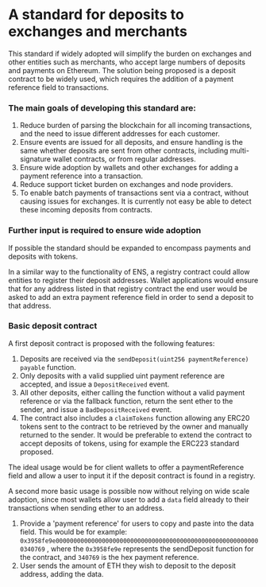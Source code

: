 # A standard for deposits to exchanges and merchants

This standard if widely adopted will simplify the burden on exchanges and other entities such as merchants, who accept large numbers of deposits and payments on Ethereum. The solution being proposed is a deposit contract to be widely used, which requires the addition of a payment reference field to transactions.

### The main goals of developing this standard are:
  1. Reduce burden of parsing the blockchain for all incoming transactions, and the need to issue different addresses for each customer.
  2. Ensure events are issued for all deposits, and ensure handling is the same whether deposits are sent from other contracts, including multi-signature wallet contracts, or from regular addresses.
  3. Ensure wide adoption by wallets and other exchanges for adding a payment reference into a transaction.
  4. Reduce support ticket burden on exchanges and node providers.
  5. To enable batch payments of transactions sent via a contract, without causing issues for exchanges. It is currently not easy be able to detect these incoming deposits from contracts.

### Further input is required to ensure wide adoption

  If possible the standard should be expanded to encompass payments and deposits with tokens.

  In a similar way to the functionality of ENS, a registry contract could allow entities to register their deposit addresses. Wallet applications would ensure that for any address listed in that registry contract the end user would be asked to add an extra payment reference field in order to send a deposit to that address.

### Basic deposit contract

  A first deposit contract is proposed with the following features:
  1. Deposits are received via the `sendDeposit(uint256 paymentReference) payable` function.
  1. Only deposits with a valid supplied uint payment reference are accepted, and issue a `DepositReceived` event.
  2. All other deposits, either calling the function without a valid payment reference or via the fallback function, return the sent ether to the sender, and issue a `BadDepositReceived` event.
  3. The contract also includes a `claimTokens` function allowing any ERC20 tokens sent to the contract to be retrieved by the owner and manually returned to the sender. It would be preferable to extend the contract to accept deposits of tokens, using for example the ERC223 standard proposed.

  The ideal usage would be for client wallets to offer a paymentReference field and allow a user to input it if the deposit contract is found in a registry.

  A second more basic usage is possible now without relying on wide scale adoption, since most wallets allow user to add a `data` field already to their transactions when sending ether to an address.
  1. Provide a 'payment reference' for users to copy and paste into the data field. This would be for example: `0x3958fe9e0000000000000000000000000000000000000000000000000000000000340769` , where the `0x3958fe9e` represents the sendDeposit function for the contract, and `340769` is the hex payment reference.
  2. User sends the amount of ETH they wish to deposit to the deposit address, adding the data.

